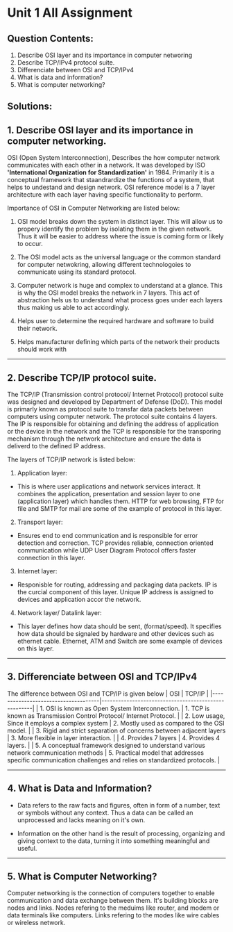 # Unit 1 All Assignment
## Question Contents:
1. Describe OSI layer and its importance in computer networing
2. Describe TCP/IPv4 protocol suite.
3. Differenciate between OSI and TCP/IPv4
4. What is data and information?
5. What is computer networking?


## Solutions:
## 1. Describe OSI layer and its importance in computer networking.
OSI (Open System Interconnection), Describes the how computer network communicates with each other in a network. It was developed by ISO **'International Organization for Standardization'** in 1984. Primarily it is a conceptual framework that staandrardize the functions of a system, that helps to undestand and design network. OSI reference model is a 7 layer architecture with each layer having specific functionality to perform.

Importance of OSI in Computer Networking are listed below:
1. OSI model breaks down the system in distinct layer. This will allow us to propery identify the problem by isolating them in the given network. Thus it will be easier to address where the issue is coming form or likely to occur.

2. The OSI model acts as the universal language or the common standard for computer netwokring, allowing different technologoies to communicate using its standard protocol.

3. Computer network is huge and complex to understand at a glance. This is why the OSI model breaks the network in 7 layers. This act of abstraction hels us to understand what process goes under each layers thus making us able to act accordingly.

4. Helps user to determine the required hardware and software to build their network.

5. Helps manufacturer defining which parts of the network their products should work with

---

## 2. Describe TCP/IP protocol suite.
The TCP/IP (Transmission control protocol/ Internet Protocol) protocol suite was designed and developed by Department of Defense (DoD). This model is primarly known as protocol suite to transfar data packets between computers using computer network. The protocol suite contains 4 layers. The IP is responsible for obtaining and defining the address of application or the device in the network and the TCP is responsible for the transporing mechanism through the network architecture and ensure the data is deliverd to the defined IP address.

The layers of TCP/IP network is listed below:
1. Application layer:
* This is where user applications and network services interact. It combines the application, presentation and session layer to one (application layer) which handles them. HTTP for web browsing, FTP for file and SMTP for mail are some of the example of protocol in this layer.

2. Transport layer:
* Ensures end to end communication and is responsible for error detection and correction. TCP provides reliable, connection oriented communication while UDP User Diagram Protocol offers faster connection in this layer.

3. Internet layer:
* Responisble for routing, addressing and packaging data packets. IP is the curcial component of this layer. Unique IP address is assigned to devices and application accor the network.

4. Network layer/ Datalink layer:
* This layer defines how data should be sent, (format/speed). It specifies how data should be signaled by hardware and other devices such as ethernet cable. Ethernet, ATM and Switch are some example of devices on this layer.

---

## 3. Differenciate between OSI and TCP/IPv4
The difference between OSI and TCP/IP is given below
| OSI                                 | TCP/IP                                              |
|-------------------------------------|-----------------------------------------------------|
| 1. OSI is known as Open System Interconnection. | 1. TCP is known as Transmission Control Protocol/ Internet Protocol. |
| 2. Low usage, Since it employs a complex system | 2. Mostly used as compared to the OSI model. |
| 3. Rigid and strict separation of concerns between adjacent layers | 3. More flexible in layer interaction. |
| 4. Provides 7 layers                | 4. Provides 4 layers.                                |
| 5. A conceptual framework designed to understand various network communication methods | 5. Practical model that addresses specific communication challenges and relies on standardized protocols. |

---

## 4. What is Data and Information?
* Data refers to the raw facts and figures, often in form of a number, text or symbols without any context. Thus a data can be called an unprocessed and lacks meaning on it's own.

* Information on the other hand is the result of processing, organizing and giving context to the data, turning it into something meaningful and useful.

---

## 5. What is Computer Networking?
Computer networking is the connection of computers together to enable communication and data exchange between them. It's building blocks are nodes and links. Nodes refering to the meduims like router, and modem or data terminals like computers. Links refering to the modes like wire cables or wireless network.